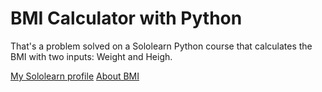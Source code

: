 # BMI Calculator with Python
That's a problem solved on a Sololearn Python course that calculates the BMI with two inputs: Weight and Heigh.

[My Sololearn profile](https://www.sololearn.com/profile/10034312)
[About BMI](https://www.cdc.gov/healthyweight/assessing/bmi/adult_bmi/index.html)
